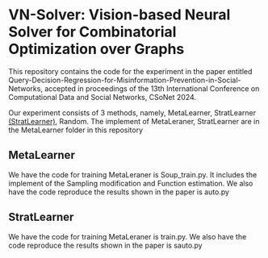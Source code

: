 # VN-Solver: Vision-based Neural Solver for Combinatorial Optimization over Graphs
This repository contains the code for the experiment in the paper entitled Query-Decision-Regression-for-Misinformation-Prevention-in-Social-Networks, accepted in proceedings of the 13th International Conference on Computational Data and Social Networks, CSoNet 2024.

Our experiment consists of 3 methods, namely, MetaLearner, StratLearner [(StratLearner)]([https://github.com/Microsoft/Graphormer](https://github.com/cdslabamotong/stratLearner/tree/master)), Random. The implement of MetaLeraner, StratLearner are in the MetaLearner folder in this repository

## MetaLearner
We have the code for training MetaLeraner is Soup_train.py. It includes the implement of the Sampling modification and Function estimation. We also have the code reproduce the results shown in the paper is auto.py 

## StratLearner
We have the code for training MetaLeraner is train.py. We also have the code reproduce the results shown in the paper is sauto.py  
